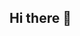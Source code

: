 ## Hi there 👋

<!--

**M2S™ ConglomerateGroupInc. JamalNWA® PiddingAI® aizoo®:**

🦜 A short introduction - Well we try to create one chatbot for private using, but now we gonna create all zoo of AI models. All with different purpose with user interacting
👁‍🗨 Contribution guidelines - Any new idea or suggestion is more than welcome
🌌 Useful resources - we gonaa update this field info soon
🍿 Fun facts - The fun facts is that we are lost in our own zoo. Few months ago its seems simply, but everyday we have a new options,features,tools and..who know..maybe in the end we create holw new world of AI
